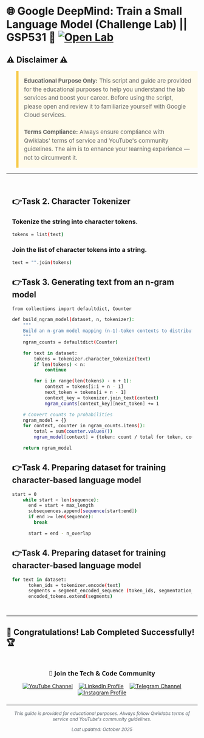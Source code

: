 # 🌐 Google DeepMind: Train a Small Language Model (Challenge Lab) || GSP531 🚀 [![Open Lab](https://img.shields.io/badge/Open-Lab-blue?style=flat)](https://www.skills.google/course_templates/1453/labs/595070)

## ⚠️ Disclaimer ⚠️

<blockquote style="background-color: #fffbea; border-left: 6px solid #f7c948; padding: 1em; font-size: 15px; line-height: 1.5;">
  <strong>Educational Purpose Only:</strong> This script and guide are provided for the educational purposes to help you understand the lab services and boost your career. Before using the script, please open and review it to familiarize yourself with Google Cloud services.
  <br><br>
  <strong>Terms Compliance:</strong> Always ensure compliance with Qwiklabs' terms of service and YouTube's community guidelines. The aim is to enhance your learning experience — not to circumvent it.
</blockquote>

---

<div style="padding: 15px; margin: 10px 0;">

## 👉Task 2. Character Tokenizer
### Tokenize the string into character tokens.

```bash
tokens = list(text)
```

### Join the list of character tokens into a string.

```bash
text = "".join(tokens)
```

## 👉Task 3. Generating text from an n-gram model

```bash
from collections import defaultdict, Counter

def build_ngram_model(dataset, n, tokenizer):
    """
    Build an n-gram model mapping (n-1)-token contexts to distributions over next token.
    """
    ngram_counts = defaultdict(Counter)

    for text in dataset:
        tokens = tokenizer.character_tokenize(text)
        if len(tokens) < n:
            continue

        for i in range(len(tokens) - n + 1):
            context = tokens[i:i + n - 1]
            next_token = tokens[i + n - 1]
            context_key = tokenizer.join_text(context)
            ngram_counts[context_key][next_token] += 1

    # Convert counts to probabilities
    ngram_model = {}
    for context, counter in ngram_counts.items():
        total = sum(counter.values())
        ngram_model[context] = {token: count / total for token, count in counter.items()}

    return ngram_model

```

## 👉Task 4. Preparing dataset for training character-based language model

```bash
start = 0
    while start < len(sequence):
      end = start + max_length
      subsequences.append(sequence[start:end])
      if end >= len(sequence): 
        break

      start = end - n_overlap
```

## 👉Task 4. Preparing dataset for training character-based language model

```bash
for text in dataset:
      token_ids = tokenizer.encode(text)
      segments = segment_encoded_sequence (token_ids, segmentation_length, n_overlap)
      encoded_tokens.extend(segments)
```

</div>

---

## 🎉 **Congratulations! Lab Completed Successfully!** 🏆  

<div style="text-align:center; padding: 10px 0; max-width: 640px; margin: 0 auto;">
  <h3 style="font-family: 'Segoe UI', Tahoma, Geneva, Verdana, sans-serif; margin-bottom: 14px;">📱 Join the Tech & Code Community</h3>

  <a href="https://www.youtube.com/@TechCode9?sub_confirmation=1" style="margin: 0 6px; display: inline-block;">
    <img src="https://img.shields.io/badge/Subscribe-Tech%20&%20Code-FF0000?style=for-the-badge&logo=youtube&logoColor=white" alt="YouTube Channel">
  </a>

  <a href="https://www.linkedin.com/in/prateekrajput08/" style="margin: 0 6px; display: inline-block;">
    <img src="https://img.shields.io/badge/LinkedIn-Prateek%20Rajput-0077B5?style=for-the-badge&logo=linkedin&logoColor=white" alt="LinkedIn Profile">
  </a>

  <a href="https://t.me/techcode9" style="margin: 0 6px; display: inline-block;">
    <img src="https://img.shields.io/badge/Telegram-Tech%20Code-0088cc?style=for-the-badge&logo=telegram&logoColor=white" alt="Telegram Channel">
  </a>

  <a href="https://www.instagram.com/techcodefacilitator" style="margin: 0 6px; display: inline-block;">
    <img src="https://img.shields.io/badge/Instagram-Tech%20Code-E4405F?style=for-the-badge&logo=instagram&logoColor=white" alt="Instagram Profile">
  </a>
</div>

---

<div align="center">
  <p style="font-size: 12px; color: #586069;">
    <em>This guide is provided for educational purposes. Always follow Qwiklabs terms of service and YouTube's community guidelines.</em>
  </p>
  <p style="font-size: 12px; color: #586069;">
    <em>Last updated: October 2025</em>
  </p>
</div>
